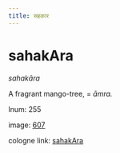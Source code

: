 ```yaml
---
title: सहकार
---
```


# sahakAra

<i>sahakāra</i>  <div n="P" /><bot>A</bot> fragrant mango-tree, = <i>āmra.</i>

lnum: 255

image: [607](https://www.sanskrit-lexicon.uni-koeln.de/scans/csl-apidev/servepdf.php?dict=snp&page=607)

cologne link: [sahakAra](https://sanskrit-lexicon.uni-koeln.de/scans/csl-apidev/getword.php?dict=snp&key=sahakAra)

